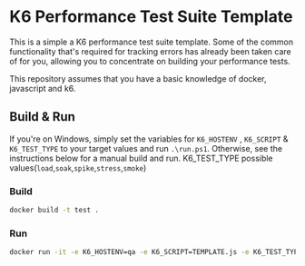 # K6 Performance Test Suite Template
This is a simple a K6 performance test suite template. Some of the common functionality that's required for tracking errors has already been taken care of for you, allowing you to concentrate on building your performance tests.

This repository assumes that you have a basic knowledge of docker, javascript and k6.

## Build & Run

If you're on Windows, simply set the variables for `K6_HOSTENV` , `K6_SCRIPT` & `K6_TEST_TYPE` to your target values and run `.\run.ps1`. Otherwise, see the instructions below for a manual build and run.
K6_TEST_TYPE possible values(`load`,`soak`,`spike`,`stress`,`smoke`)
### Build

```bash
docker build -t test .
```

### Run

```bash
docker run -it -e K6_HOSTENV=qa -e K6_SCRIPT=TEMPLATE.js -e K6_TEST_TYPE=load test
```
